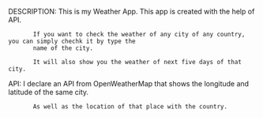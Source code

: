 DESCRIPTION: 
           This is my Weather App. This app is created with the help of API.
           
           If you want to check the weather of any city of any country, you can simply chechk it by type the
           name of the city.
           
           It will also show you the weather of next five days of that city.
           
API:
           I declare an API from OpenWeatherMap that shows the longitude and latitude of the same city.
           
           As well as the location of that place with the country. 
